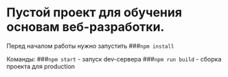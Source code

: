 # Пустой проект для обучения основам веб-разработки.

Перед началом работы нужно запустить 
###`npm install`

Команды:
###`npm start` - запуск dev-сервера
###`npm run build` - сборка проекта для production
